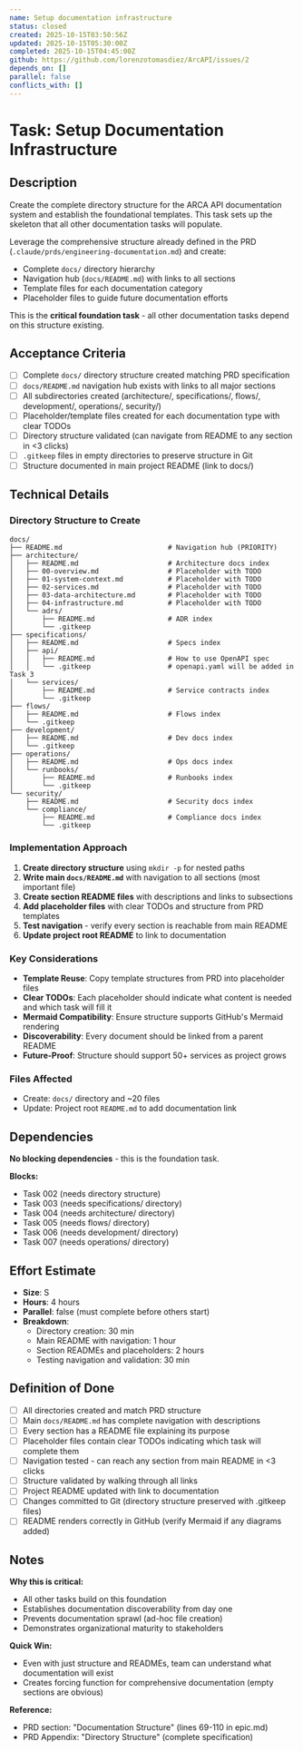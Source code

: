 ```yaml
---
name: Setup documentation infrastructure
status: closed
created: 2025-10-15T03:50:56Z
updated: 2025-10-15T05:30:00Z
completed: 2025-10-15T04:45:00Z
github: https://github.com/lorenzotomasdiez/ArcAPI/issues/2
depends_on: []
parallel: false
conflicts_with: []
---
```


# Task: Setup Documentation Infrastructure

## Description

Create the complete directory structure for the ARCA API documentation system and establish the foundational templates. This task sets up the skeleton that all other documentation tasks will populate.

Leverage the comprehensive structure already defined in the PRD (`.claude/prds/engineering-documentation.md`) and create:
- Complete `docs/` directory hierarchy
- Navigation hub (`docs/README.md`) with links to all sections
- Template files for each documentation category
- Placeholder files to guide future documentation efforts

This is the **critical foundation task** - all other documentation tasks depend on this structure existing.

## Acceptance Criteria

- [ ] Complete `docs/` directory structure created matching PRD specification
- [ ] `docs/README.md` navigation hub exists with links to all major sections
- [ ] All subdirectories created (architecture/, specifications/, flows/, development/, operations/, security/)
- [ ] Placeholder/template files created for each documentation type with clear TODOs
- [ ] Directory structure validated (can navigate from README to any section in <3 clicks)
- [ ] `.gitkeep` files in empty directories to preserve structure in Git
- [ ] Structure documented in main project README (link to docs/)

## Technical Details

### Directory Structure to Create

```
docs/
├── README.md                          # Navigation hub (PRIORITY)
├── architecture/
│   ├── README.md                      # Architecture docs index
│   ├── 00-overview.md                 # Placeholder with TODO
│   ├── 01-system-context.md           # Placeholder with TODO
│   ├── 02-services.md                 # Placeholder with TODO
│   ├── 03-data-architecture.md        # Placeholder with TODO
│   ├── 04-infrastructure.md           # Placeholder with TODO
│   └── adrs/
│       ├── README.md                  # ADR index
│       └── .gitkeep
├── specifications/
│   ├── README.md                      # Specs index
│   ├── api/
│   │   ├── README.md                  # How to use OpenAPI spec
│   │   └── .gitkeep                   # openapi.yaml will be added in Task 3
│   └── services/
│       ├── README.md                  # Service contracts index
│       └── .gitkeep
├── flows/
│   ├── README.md                      # Flows index
│   └── .gitkeep
├── development/
│   ├── README.md                      # Dev docs index
│   └── .gitkeep
├── operations/
│   ├── README.md                      # Ops docs index
│   └── runbooks/
│       ├── README.md                  # Runbooks index
│       └── .gitkeep
└── security/
    ├── README.md                      # Security docs index
    └── compliance/
        ├── README.md                  # Compliance docs index
        └── .gitkeep
```

### Implementation Approach

1. **Create directory structure** using `mkdir -p` for nested paths
2. **Write main `docs/README.md`** with navigation to all sections (most important file)
3. **Create section README files** with descriptions and links to subsections
4. **Add placeholder files** with clear TODOs and structure from PRD templates
5. **Test navigation** - verify every section is reachable from main README
6. **Update project root README** to link to documentation

### Key Considerations

- **Template Reuse**: Copy template structures from PRD into placeholder files
- **Clear TODOs**: Each placeholder should indicate what content is needed and which task will fill it
- **Mermaid Compatibility**: Ensure structure supports GitHub's Mermaid rendering
- **Discoverability**: Every document should be linked from a parent README
- **Future-Proof**: Structure should support 50+ services as project grows

### Files Affected

- Create: `docs/` directory and ~20 files
- Update: Project root `README.md` to add documentation link

## Dependencies

**No blocking dependencies** - this is the foundation task.

**Blocks:**
- Task 002 (needs directory structure)
- Task 003 (needs specifications/ directory)
- Task 004 (needs architecture/ directory)
- Task 005 (needs flows/ directory)
- Task 006 (needs development/ directory)
- Task 007 (needs operations/ directory)

## Effort Estimate

- **Size**: S
- **Hours**: 4 hours
- **Parallel**: false (must complete before others start)
- **Breakdown**:
  - Directory creation: 30 min
  - Main README with navigation: 1 hour
  - Section READMEs and placeholders: 2 hours
  - Testing navigation and validation: 30 min

## Definition of Done

- [ ] All directories created and match PRD structure
- [ ] Main `docs/README.md` has complete navigation with descriptions
- [ ] Every section has a README file explaining its purpose
- [ ] Placeholder files contain clear TODOs indicating which task will complete them
- [ ] Navigation tested - can reach any section from main README in <3 clicks
- [ ] Structure validated by walking through all links
- [ ] Project README updated with link to documentation
- [ ] Changes committed to Git (directory structure preserved with .gitkeep files)
- [ ] README renders correctly in GitHub (verify Mermaid if any diagrams added)

## Notes

**Why this is critical:**
- All other tasks build on this foundation
- Establishes documentation discoverability from day one
- Prevents documentation sprawl (ad-hoc file creation)
- Demonstrates organizational maturity to stakeholders

**Quick Win:**
- Even with just structure and READMEs, team can understand what documentation will exist
- Creates forcing function for comprehensive documentation (empty sections are obvious)

**Reference:**
- PRD section: "Documentation Structure" (lines 69-110 in epic.md)
- PRD Appendix: "Directory Structure" (complete specification)
